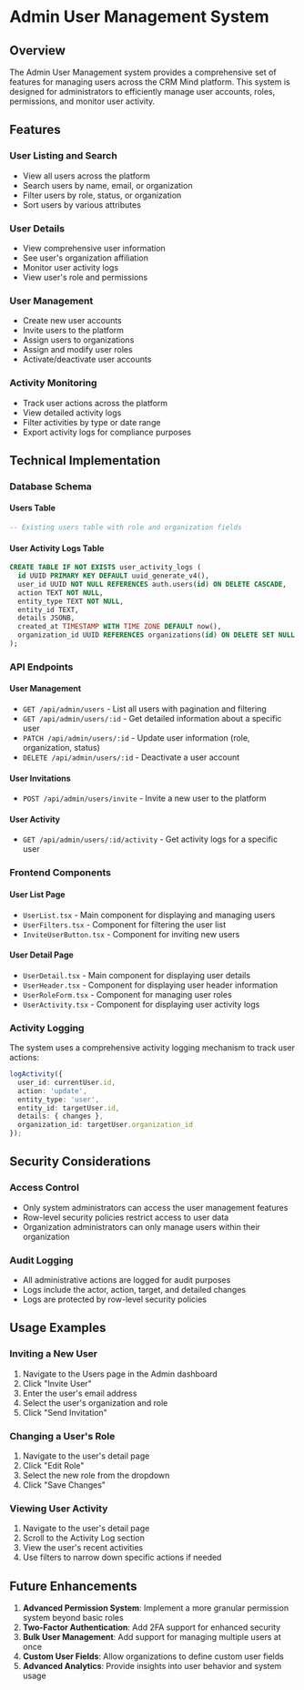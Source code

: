 # Admin User Management System

## Overview

The Admin User Management system provides a comprehensive set of features for managing users across the CRM Mind platform. This system is designed for administrators to efficiently manage user accounts, roles, permissions, and monitor user activity.

## Features

### User Listing and Search
- View all users across the platform
- Search users by name, email, or organization
- Filter users by role, status, or organization
- Sort users by various attributes

### User Details
- View comprehensive user information
- See user's organization affiliation
- Monitor user activity logs
- View user's role and permissions

### User Management
- Create new user accounts
- Invite users to the platform
- Assign users to organizations
- Assign and modify user roles
- Activate/deactivate user accounts

### Activity Monitoring
- Track user actions across the platform
- View detailed activity logs
- Filter activities by type or date range
- Export activity logs for compliance purposes

## Technical Implementation

### Database Schema

#### Users Table
```sql
-- Existing users table with role and organization fields
```

#### User Activity Logs Table
```sql
CREATE TABLE IF NOT EXISTS user_activity_logs (
  id UUID PRIMARY KEY DEFAULT uuid_generate_v4(),
  user_id UUID NOT NULL REFERENCES auth.users(id) ON DELETE CASCADE,
  action TEXT NOT NULL,
  entity_type TEXT NOT NULL,
  entity_id TEXT,
  details JSONB,
  created_at TIMESTAMP WITH TIME ZONE DEFAULT now(),
  organization_id UUID REFERENCES organizations(id) ON DELETE SET NULL
);
```

### API Endpoints

#### User Management
- `GET /api/admin/users` - List all users with pagination and filtering
- `GET /api/admin/users/:id` - Get detailed information about a specific user
- `PATCH /api/admin/users/:id` - Update user information (role, organization, status)
- `DELETE /api/admin/users/:id` - Deactivate a user account

#### User Invitations
- `POST /api/admin/users/invite` - Invite a new user to the platform

#### User Activity
- `GET /api/admin/users/:id/activity` - Get activity logs for a specific user

### Frontend Components

#### User List Page
- `UserList.tsx` - Main component for displaying and managing users
- `UserFilters.tsx` - Component for filtering the user list
- `InviteUserButton.tsx` - Component for inviting new users

#### User Detail Page
- `UserDetail.tsx` - Main component for displaying user details
- `UserHeader.tsx` - Component for displaying user header information
- `UserRoleForm.tsx` - Component for managing user roles
- `UserActivity.tsx` - Component for displaying user activity logs

### Activity Logging

The system uses a comprehensive activity logging mechanism to track user actions:

```typescript
logActivity({
  user_id: currentUser.id,
  action: 'update',
  entity_type: 'user',
  entity_id: targetUser.id,
  details: { changes },
  organization_id: targetUser.organization_id
});
```

## Security Considerations

### Access Control
- Only system administrators can access the user management features
- Row-level security policies restrict access to user data
- Organization administrators can only manage users within their organization

### Audit Logging
- All administrative actions are logged for audit purposes
- Logs include the actor, action, target, and detailed changes
- Logs are protected by row-level security policies

## Usage Examples

### Inviting a New User
1. Navigate to the Users page in the Admin dashboard
2. Click "Invite User"
3. Enter the user's email address
4. Select the user's organization and role
5. Click "Send Invitation"

### Changing a User's Role
1. Navigate to the user's detail page
2. Click "Edit Role"
3. Select the new role from the dropdown
4. Click "Save Changes"

### Viewing User Activity
1. Navigate to the user's detail page
2. Scroll to the Activity Log section
3. View the user's recent activities
4. Use filters to narrow down specific actions if needed

## Future Enhancements

1. **Advanced Permission System**: Implement a more granular permission system beyond basic roles
2. **Two-Factor Authentication**: Add 2FA support for enhanced security
3. **Bulk User Management**: Add support for managing multiple users at once
4. **Custom User Fields**: Allow organizations to define custom user fields
5. **Advanced Analytics**: Provide insights into user behavior and system usage
